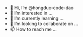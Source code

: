 - 👋 Hi, I’m @hongduc-code-dao
- 👀 I’m interested in ...
- 🌱 I’m currently learning ...
- 💞️ I’m looking to collaborate on ...
- 📫 How to reach me ...

<!---
hongduc-code-dao/hongduc-code-dao is a ✨ special ✨ repository because its `README.md` (this file) appears on your GitHub profile.
You can click the Preview link to take a look at your changes.
--->
